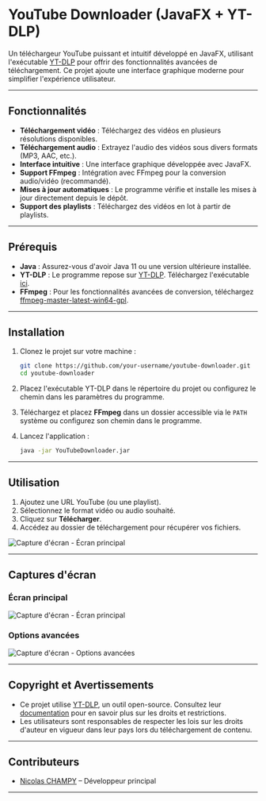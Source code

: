 
# YouTube Downloader (JavaFX + YT-DLP)

Un téléchargeur YouTube puissant et intuitif développé en JavaFX, utilisant l'exécutable [YT-DLP](https://github.com/yt-dlp/yt-dlp) pour offrir des fonctionnalités avancées de téléchargement. Ce projet ajoute une interface graphique moderne pour simplifier l'expérience utilisateur.

---

## Fonctionnalités

- **Téléchargement vidéo** : Téléchargez des vidéos en plusieurs résolutions disponibles.
- **Téléchargement audio** : Extrayez l'audio des vidéos sous divers formats (MP3, AAC, etc.).
- **Interface intuitive** : Une interface graphique développée avec JavaFX.
- **Support FFmpeg** : Intégration avec FFmpeg pour la conversion audio/vidéo (recommandé).
- **Mises à jour automatiques** : Le programme vérifie et installe les mises à jour directement depuis le dépôt.
- **Support des playlists** : Téléchargez des vidéos en lot à partir de playlists.

---

## Prérequis

- **Java** : Assurez-vous d'avoir Java 11 ou une version ultérieure installée.
- **YT-DLP** : Le programme repose sur [YT-DLP](https://github.com/yt-dlp/yt-dlp). Téléchargez l'exécutable [ici](https://github.com/yt-dlp/yt-dlp/releases).
- **FFmpeg** : Pour les fonctionnalités avancées de conversion, téléchargez [ffmpeg-master-latest-win64-gpl](https://www.gyan.dev/ffmpeg/builds/).

---

## Installation

1. Clonez le projet sur votre machine :
   ```bash
   git clone https://github.com/your-username/youtube-downloader.git
   cd youtube-downloader
   ```

2. Placez l'exécutable YT-DLP dans le répertoire du projet ou configurez le chemin dans les paramètres du programme.

3. Téléchargez et placez **FFmpeg** dans un dossier accessible via le `PATH` système ou configurez son chemin dans le programme.

4. Lancez l'application :
   ```bash
   java -jar YouTubeDownloader.jar
   ```

---

## Utilisation

1. Ajoutez une URL YouTube (ou une playlist).
2. Sélectionnez le format vidéo ou audio souhaité.
3. Cliquez sur **Télécharger**.
4. Accédez au dossier de téléchargement pour récupérer vos fichiers.

![Capture d'écran - Écran principal](#) <!-- Ajouter une capture d'écran ici -->

---

## Captures d'écran

### Écran principal
![Capture d'écran - Écran principal](#)

### Options avancées
![Capture d'écran - Options avancées](#)

---

## Copyright et Avertissements

- Ce projet utilise [YT-DLP](https://github.com/yt-dlp/yt-dlp), un outil open-source. Consultez leur [documentation](https://github.com/yt-dlp/yt-dlp#license) pour en savoir plus sur les droits et restrictions.
- Les utilisateurs sont responsables de respecter les lois sur les droits d'auteur en vigueur dans leur pays lors du téléchargement de contenu.

---

## Contributeurs

- [Nicolas CHAMPY](https://github.com/AustinRoverMini30) – Développeur principal

---
